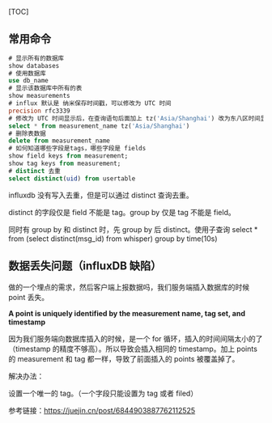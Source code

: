 [TOC]

## 常用命令

```sql
# 显示所有的数据库
show databases
# 使用数据库 
use db_name
# 显示该数据库中所有的表
show measurements
# influx 默认是 纳米保存时间戳，可以修改为 UTC 时间 
precision rfc3339
# 修改为 UTC 时间显示后，在查询语句后面加上 tz('Asia/Shanghai') 改为东八区时间显示
select * from measurement_name tz('Asia/Shanghai')
# 删除表数据 
delete from measurement_name
# 如何知道哪些字段是tags，哪些字段是 fields
show field keys from measurement;
show tag keys from measurement;
# distinct 去重
select distinct(uid) from usertable
```

influxdb 没有写入去重，但是可以通过 distinct 查询去重。

distinct 的字段仅是 field 不能是 tag。group by 仅是 tag 不能是 field。

同时有 group by 和 distinct 时，先 group by 后 distinct。使用子查询 select * from (select distinct(msg_id) from whisper) group by time(10s)

## 数据丢失问题（influxDB 缺陷）

做的一个埋点的需求，然后客户端上报数据吗，我们服务端插入数据库的时候 point 丢失。

**A point is uniquely identified by the measurement name, tag set, and timestamp**

因为我们服务端向数据库插入的时候，是一个 for 循环，插入的时间间隔太小的了（timestamp 的精度不够高）。所以导致会插入相同的 timestamp。加上 points 的 measurement 和 tag 都一样，导致了前面插入的 points 被覆盖掉了。

解决办法：

设置一个唯一的 tag。（一个字段只能设置为 tag 或者 filed）

参考链接：https://juejin.cn/post/6844903887762112525
